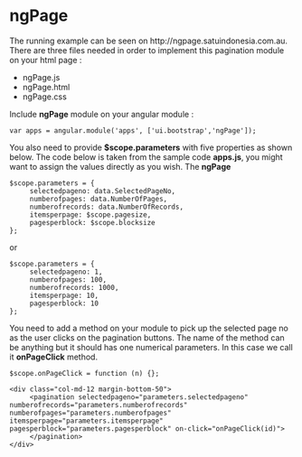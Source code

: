 # ngPage
<MTMarkdownOptions output='raw'>
The running example can be seen on http://ngpage.satuindonesia.com.au. There are three files needed in order to implement this pagination module on your html page :



* ngPage.js    
* ngPage.html
* ngPage.css


Include **ngPage** module on your angular module :

```
var apps = angular.module('apps', ['ui.bootstrap','ngPage']);
```

You also need to provide **$scope.parameters** with five properties as shown below. The code below is taken from the sample code **apps.js**, you might want to assign the values directly as you wish. The **ngPage** 

```
$scope.parameters = {
     selectedpageno: data.SelectedPageNo,
     numberofpages: data.NumberOfPages,
     numberofrecords: data.NumberOfRecords,
     itemsperpage: $scope.pagesize,
     pagesperblock: $scope.blocksize
};
```

or

```
$scope.parameters = {
     selectedpageno: 1,
     numberofpages: 100,
     numberofrecords: 1000,
     itemsperpage: 10,
     pagesperblock: 10
};
```

You need to add a method on your module to pick up the selected page no as the user clicks on the pagination buttons. The name
of the method can be anything but it should has one numerical parameters. In this case we call it **onPageClick** method.

```
$scope.onPageClick = function (n) {};

```

```
<div class="col-md-12 margin-bottom-50">
     <pagination selectedpageno="parameters.selectedpageno" numberofrecords="parameters.numberofrecords" numberofpages="parameters.numberofpages" itemsperpage="parameters.itemsperpage" pagesperblock="parameters.pagesperblock" on-click="onPageClick(id)">
     </pagination>
</div>
```
